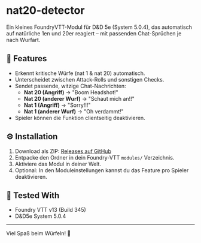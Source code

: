 # nat20-detector

Ein kleines FoundryVTT-Modul für D&D 5e (System 5.0.4), das automatisch auf natürliche 1en und 20er reagiert – mit passenden Chat-Sprüchen je nach Wurfart.

## 🎯 Features

- Erkennt kritische Würfe (nat 1 & nat 20) automatisch.
- Unterscheidet zwischen Attack-Rolls und sonstigen Checks.
- Sendet passende, witzige Chat-Nachrichten:
  - **Nat 20 (Angriff)** → "Boom Headshot!"
  - **Nat 20 (anderer Wurf)** → "Schaut mich an!!"
  - **Nat 1 (Angriff)** → "Sorry!!!"
  - **Nat 1 (anderer Wurf)** → "Oh verdammt!"
- Spieler können die Funktion clientseitig deaktivieren.

## ⚙️ Installation

1. Download als ZIP: [Releases auf GitHub](https://github.com/Innervateboy/nat20-detector/releases)
2. Entpacke den Ordner in dein Foundry-VTT `modules/` Verzeichnis.
3. Aktiviere das Modul in deiner Welt.
4. Optional: In den Moduleinstellungen kannst du das Feature pro Spieler deaktivieren.

## 🧪 Tested With

- Foundry VTT v13 (Build 345)
- D&D5e System 5.0.4

---

Viel Spaß beim Würfeln! 🎲
